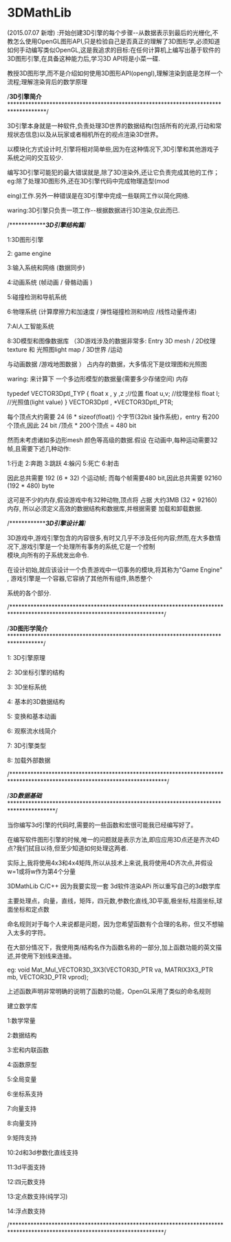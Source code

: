 # 3DMathLib


(2015.07.07 新增) :开始创建3D引擎的每个步骤--从数据表示到最后的光栅化,不教怎么使用OpenGL图形API,只是检验自己是否真正的理解了3D图形学,必须知道如何手动编写类似OpenGL,这是我追求的目标:在任何计算机上编写出基于软件的3D图形引擎,在具备这种能力后,学习3D API将是小菜一碟.

教授3D图形学,而不是介绍如何使用3D图形API(opengl),理解渲染到底是怎样一个流程;理解渲染背后的数学原理

/**************3D引擎简介**************************************************************************************************/

   3D引擎本身就是一种软件,负责处理3D世界的数据结构(包括所有的光源,行动和常规状态信息)以及从玩家或者相机所在的视点渲染3D世界。
 
   以模块化方式设计时,引擎将相对简单些,因为在这种情况下,3D引擎和其他游戏子系统之间的交互较少.
   
   编写3D引擎可能犯的最大错误就是,除了3D渲染外,还让它负责完成其他的工作；eg:除了处理3D图形外,还在3D引擎代码中完成物理造型(mod
   
   eing)工作.另外一种错误是在3D引擎中完成一些联网工作以简化网络.
   
   waring:3D引擎只负责一项工作--根据数据进行3D渲染,仅此而已.
   
   /*******************3D引擎结构篇*******/
   
   1:3D图形引擎
   
   2: game engine
   
   3:输入系统和网络 (数据同步)
   
   4:动画系统 (帧动画 / 骨骼动画 )
   
   5:碰撞检测和导航系统
   
   6:物理系统 (计算摩擦力和加速度 / 弹性碰撞检测和响应 /线性动量传递)
   
   7:AI人工智能系统
   
   8:3D模型和图像数据库 （3D游戏涉及的数据非常多: Entry 3D mesh / 2D纹理texture 和 光照图light map / 3D世界 /运动
   
   与动画数据  /游戏地图数据 ）  占内存的数据，大多情况下是纹理图和光照图 
   
   waring: 来计算下 一个多边形模型的数据量(需要多少存储空间) 内存
   
   typedef VECTOR3Dptl_TYP {
        float x , y ,z ;//位置
        float u,v;      //纹理坐标
        float l;        //光照值(light value)
   } VECTOR3Dptl , *VECTOR3Dptl_PTR;
   
   每个顶点大约需要 24 (6 * sizeof(float)) 个字节(32bit 操作系统)，entry 有200个顶点,因此 24 bit /顶点 * 200个顶点 = 480 bit
   
   然而未考虑诸如多边形mesh 颜色等高级的数据.假设 在动画中,每种运动需要32 帧,且需要下述几种动作:
   
   1:行走 2:奔跑 3:跳跃 4:躲闪 5:死亡 6:射击
   
   因此总共需要 192 (6 * 32) 个运动帧; 而每个帧需要480 bit,因此总共需要 92160 (192 * 480) byte
   
   这可是不少的内存,假设游戏中有32种动物,顶点将 占据 大约3MB (32 * 92160) 内存, 所以必须定义高效的数据结构和数据库,并根据需要
   加载和卸载数据.
   
   
  /*******************3D引擎设计篇*******/
   
  3D游戏中,游戏引擎包含的内容很多,有时又几乎不涉及任何内容;然而,在大多数情况下,游戏引擎是一个处理所有事务的系统,它是一个控制   
  模块,向所有的子系统发出命令. 
  
  在设计初始,就应该设计一个负责游戏中一切事务的模块,将其称为"Game Engine" , 游戏引擎是一个容器,它容纳了其他所有组件,熟悉整个
  
  系统的各个部分.
   




/***************************************************************************************************************************/


/**************3D图形学简介*************************************************************************************************/

1: 3D引擎原理

2: 3D坐标引擎的结构

3: 3D坐标系统

4: 基本的3D数据结构

5: 变换和基本动画

6: 观察流水线简介

7: 3D引擎类型

8: 加载外部数据

/****************************************************************************************************************************/




/*************3D数据基础****************************************************************************************************/

当你编写3d引擎的代码时,需要的一些函数和宏很可能我已经编写好了。

在编写软件图形引擎的时候,唯一的问题就是表示方法,即应应用3D点还是齐次4D点?我们拭目以待,但至少知道如何处理这两者.

实际上,我将使用4x3和4x4矩阵,所以从技术上来说,我将使用4D齐次点,并假设w=1或将w作为第4个分量



3DMathLib  C/C++ 因为我要实现一套  3d软件渲染APi 所以重写自己的3d数学库

主要处理点，向量，直线，矩阵，四元数,参数化直线,3D平面,极坐标,柱面坐标,球面坐标和定点数

命名规则对于每个人来说都是问题，因为您希望函数有个合理的名称，但又不想输入太多的字符。

在大部分情况下，我使用类/结构名作为函数名称的一部分,加上函数功能的英文描述,并使用下划线来连接。 



eg: void Mat_Mul_VECTOR3D_3X3(VECTOR3D_PTR va,
                              MATRIX3X3_PTR mb,
                              VECTOR3D_PTR vprod);

上述函数声明非常明确的说明了函数的功能，OpenGL采用了类似的命名规则

建立数学库

1:数学常量

2:数据结构

3:宏和内联函数

4:函数原型

5:全局变量

6:坐标系支持

7:向量支持

8:向量支持

9:矩阵支持

10:2d和3d参数化直线支持

11:3d平面支持

12:四元数支持

13:定点数支持(纯学习)

14:浮点数支持

/***************************************************************************************************************************/

